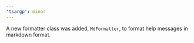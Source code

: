 ```yaml
---
'tsargp': minor
---
```


A new formatter class was added, `MdFormatter`, to format help messages in markdown format.
